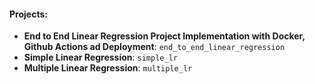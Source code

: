#### **Projects:**
* **End to End Linear Regression Project Implementation with Docker, Github Actions ad Deployment**: `end_to_end_linear_regression`
* **Simple Linear Regression**: `simple_lr`
* **Multiple Linear Regression**: `multiple_lr`